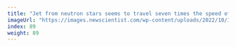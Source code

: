 ```yaml
---
title: "Jet from neutron stars seems to travel seven times the speed of light"
imageUrl: "https://images.newscientist.com/wp-content/uploads/2022/10/12140033/SEI_129109086.jpg?width=600"
index: 89
weight: 89
---
```

